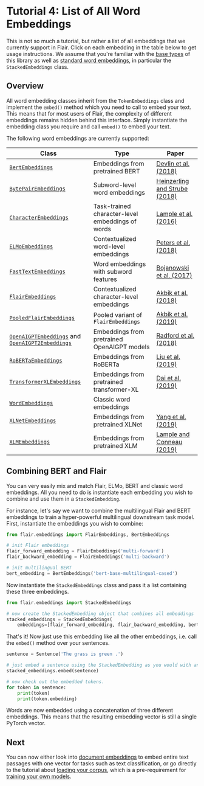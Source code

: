 # Tutorial 4: List of All Word Embeddings

This is not so much a tutorial, but rather a list of all embeddings that we currently support in Flair. Click on each embedding in the table below to get usage instructions. We assume that you're familiar with the [base types](/resources/docs/TUTORIAL_1_BASICS.md) of this library as well as [standard word embeddings](/resources/docs/TUTORIAL_3_WORD_EMBEDDING.md), in particular the `StackedEmbeddings` class.

## Overview 

All word embedding classes inherit from the `TokenEmbeddings` class and implement the `embed()` method which you need to
call to embed your text. This means that for most users of Flair, the complexity of different embeddings remains
hidden behind this interface. Simply instantiate the embedding class you require and call `embed()` to embed your text.

The following word embeddings are currently supported: 

| Class | Type | Paper | 
| ------------- | -------------  | -------------  | 
| [`BertEmbeddings`](/resources/docs/embeddings/TRANSFORMER_EMBEDDINGS.md) | Embeddings from pretrained BERT | [Devlin et al. (2018)](https://www.aclweb.org/anthology/N19-1423/) |  
| [`BytePairEmbeddings`](/resources/docs/embeddings/BYTE_PAIR_EMBEDDINGS.md) | Subword-level word embeddings | [Heinzerling and Strube (2018)](https://www.aclweb.org/anthology/L18-1473)  |
| [`CharacterEmbeddings`](/resources/docs/embeddings/CHARACTER_EMBEDDINGS.md) | Task-trained character-level embeddings of words | [Lample et al. (2016)](https://www.aclweb.org/anthology/N16-1030) |
| [`ELMoEmbeddings`](/resources/docs/embeddings/ELMO_EMBEDDINGS.md) | Contextualized word-level embeddings | [Peters et al. (2018)](https://aclweb.org/anthology/N18-1202)  |
| [`FastTextEmbeddings`](/resources/docs/embeddings/FASTTEXT_EMBEDDINGS.md) | Word embeddings with subword features | [Bojanowski et al. (2017)](https://aclweb.org/anthology/Q17-1010)  |
| [`FlairEmbeddings`](/resources/docs/embeddings/FLAIR_EMBEDDINGS.md) | Contextualized character-level embeddings | [Akbik et al. (2018)](https://www.aclweb.org/anthology/C18-1139/)  |
| [`PooledFlairEmbeddings`](/resources/docs/embeddings/FLAIR_EMBEDDINGS.md) | Pooled variant of `FlairEmbeddings` |  [Akbik et al. (2019)](https://www.aclweb.org/anthology/N19-1078/)  |
| [`OpenAIGPTEmbeddings`](/resources/docs/embeddings/TRANSFORMER_EMBEDDINGS.md) and [`OpenAIGPT2Embeddings`](/resources/docs/embeddings/TRANSFORMER_EMBEDDINGS.md) | Embeddings from pretrained OpenAIGPT models | [Radford et al. (2018)](https://d4mucfpksywv.cloudfront.net/better-language-models/language_models_are_unsupervised_multitask_learners.pdf) |  
| [`RoBERTaEmbeddings`](/resources/docs/embeddings/TRANSFORMER_EMBEDDINGS.md) | Embeddings from RoBERTa | [Liu et al. (2019)](https://arxiv.org/abs/1907.11692) |  
| [`TransformerXLEmbeddings`](/resources/docs/embeddings/TRANSFORMER_EMBEDDINGS.md) | Embeddings from pretrained transformer-XL | [Dai et al. (2019)](https://arxiv.org/abs/1901.02860) |  
| [`WordEmbeddings`](/resources/docs/embeddings/CLASSIC_WORD_EMBEDDINGS.md) | Classic word embeddings |  |
| [`XLNetEmbeddings`](/resources/docs/embeddings/TRANSFORMER_EMBEDDINGS.md) | Embeddings from pretrained XLNet | [Yang et al. (2019)](https://arxiv.org/abs/1906.08237) |  
| [`XLMEmbeddings`](/resources/docs/embeddings/TRANSFORMER_EMBEDDINGS.md) | Embeddings from pretrained XLM | [Lample and Conneau (2019)](https://arxiv.org/abs/1901.07291) |  


## Combining BERT and Flair

You can very easily mix and match Flair, ELMo, BERT and classic word embeddings. All you need to do is instantiate each embedding you wish to combine and use them in a `StackedEmbedding`.

For instance, let's say we want to combine the multilingual Flair and BERT embeddings to train a hyper-powerful multilingual downstream task model. First, instantiate the embeddings you wish to combine:

```python
from flair.embeddings import FlairEmbeddings, BertEmbeddings

# init Flair embeddings
flair_forward_embedding = FlairEmbeddings('multi-forward')
flair_backward_embedding = FlairEmbeddings('multi-backward')

# init multilingual BERT
bert_embedding = BertEmbeddings('bert-base-multilingual-cased')
```

Now instantiate the `StackedEmbeddings` class and pass it a list containing these three embeddings.

```python
from flair.embeddings import StackedEmbeddings

# now create the StackedEmbedding object that combines all embeddings
stacked_embeddings = StackedEmbeddings(
    embeddings=[flair_forward_embedding, flair_backward_embedding, bert_embedding])
```

That's it! Now just use this embedding like all the other embeddings, i.e. call the `embed()` method over your sentences.

```python
sentence = Sentence('The grass is green .')

# just embed a sentence using the StackedEmbedding as you would with any single embedding.
stacked_embeddings.embed(sentence)

# now check out the embedded tokens.
for token in sentence:
    print(token)
    print(token.embedding)
```

Words are now embedded using a concatenation of three different embeddings. This means that the resulting embedding
vector is still a single PyTorch vector.


## Next

You can now either look into [document embeddings](/resources/docs/TUTORIAL_5_DOCUMENT_EMBEDDINGS.md) to embed entire text
passages with one vector for tasks such as text classification, or go directly to the tutorial about
[loading your corpus](/resources/docs/TUTORIAL_6_CORPUS.md), which is a pre-requirement for
[training your own models](/resources/docs/TUTORIAL_7_TRAINING_A_MODEL.md).

